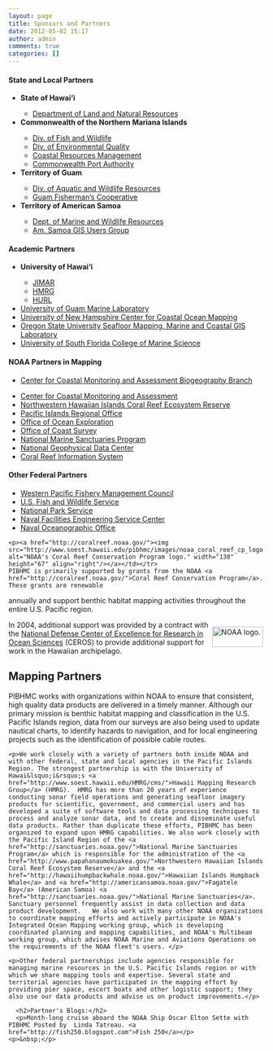 ```yaml
---
layout: page
title: Sponsors and Partners
date: 2012-05-02 15:17
author: admin
comments: true
categories: []
---
```

<!-- Begin Container -->
 <div id="Container">
<a name="top"></a>

<!-- Begin SideContent -->
<div id="SideContent" class="high_small_text">
<h4 class="no_margin-top">State and Local Partners </h4>
		  <ul>
            <li><strong>State of Hawai&lsquo;i</strong></li>
			<ul><li><a href="http://dlnr.hawaii.gov/"> Department of Land and Natural Resources</a></li></ul>
            <li><strong>Commonwealth of the Northern Mariana Islands </strong></li>
            <ul>
              <li><a href="http://www.dfw.gov.mp/">Div. of Fish and Wildlife</a></li>
              <li><a href="http://www.deq.gov.mp/sec.asp?secID=18">Div. of Environmental Quality</a></li>
              <li><a href="http://www.crm.gov.mp/sec.asp?secID=1">Coastal Resources Management</a></li>
              <li><a href="http://www.cpa.gov.mp/">Commonwealth Port Authority</a></li>
            </ul>
            <li><strong>Territory of Guam </strong></li>
            <ul>
              <li><a href="http://dawr.guam.gov/">Div. of Aquatic and Wildlife Resources</a></li>
              <li><a href="http://www.guamfishermenscoop.com/About-Us.html">Guam Fisherman&rsquo;s Cooperative</a></li>
            </ul>
            <li><strong>Territory of American Samoa </strong></li>
            <ul>
              <li><a href="http://www.americansamoa.gov/">Dept. of Marine and Wildlife Resources</a></li>
              <li><a href="http://gis.doc.as/">Am. Samoa GIS Users Group</a></li>
            </ul>
	      </ul>
<h4>Academic Partners</h4>
		  <ul>
            <li><strong>University of Hawai&lsquo;i </strong></li>
            <ul>
              <li><a href="http://www.soest.hawaii.edu/jimar/">JIMAR </a></li>
              <li><a href="http://www.soest.hawaii.edu/HMRG/cms/">HMRG</a></li>
              <li><a href="http://www.soest.hawaii.edu/HURL/">HURL</a></li>
            </ul>
            <li><a href="http://www.guammarinelab.org/">University of Guam Marine Laboratory</a></li>
            <li><a href="http://ccom.unh.edu/">University of New Hampshire Center for Coastal Ocean Mapping</a></li>
            <li><a href="http://dusk.geo.orst.edu/djl/highseas.html">Oregon State University Seafloor Mapping, Marine and Coastal GIS Laboratory</a></li>
            <li><a href="http://www.marine.usf.edu/">University of South Florida College of Marine Science</a></li>
    </ul>
<h4>NOAA Partners in Mapping</h4>
<ul>
  <li><a href="https://coastalscience.noaa.gov/">Center for Coastal Monitoring and Assessment Biogeography Branch</a></li>
</ul>
<ul>
          <li><a href="https://coastalscience.noaa.gov/about/centers/ccma">Center for Coastal Monitoring and Assessment</a></li>
          <li><a href="http://www.papahanaumokuakea.gov/">Northwestern Hawaiian Islands Coral Reef Ecosystem Reserve</a></li>
          <li><a href="http://www.fpir.noaa.gov/">Pacific Islands Regional Office</a></li>
      <li><a href="http://oceanexplorer.noaa.gov/">Office of Ocean Exploration</a></li>
          <li><a href="http://www.nauticalcharts.noaa.gov/">Office of Coast Survey</a></li>
      <li><a href="http://sanctuaries.noaa.gov/">National Marine Sanctuaries Program</a></li>
          <li><a href="https://www.ngdc.noaa.gov/">National Geophysical Data Center</a></li>
          <li><a href="http://www.coris.noaa.gov/">Coral Reef Information System</a></li>
        </ul>
<h4>Other Federal Partners</h4>
        <ul>
          <li><a href="http://www.wpcouncil.org/">Western Pacific Fishery Management Council</a></li>
          <li><a href="https://www.fws.gov/pacific/">U.S. Fish and Wildlife Service</a></li>
          <li><a href="https://www.nps.gov/index.htm">National Park Service</a></li>
          <li><a href="http://www.navfac.navy.mil/">Naval Facilities Engineering Service Center</a></li>
		  <li><a href="http://www.usno.navy.mil/NAVO">Naval Oceanographic Office</a></li>
    </ul>
        
   </div>
<!-- End SideContent -->

<!-- Begin MainContent -->
<div id="MainContent">

	<p><a href="http://coralreef.noaa.gov/"><img src="http://www.soest.hawaii.edu/pibhmc/images/noaa_coral_reef_cp_logo.jpg" alt="NOAA's Coral Reef Conservation Program logo." width="130" height="67" align="right"/></a></td></tr>
	PIBHMC is primarily supported by grants from the NOAA <a href="http://coralreef.noaa.gov/">Coral Reef Conservation Program</a>.  These grants are renewable 
annually and support benthic habitat mapping activities 
throughout the entire U.S. Pacific region.</p><p><a href="http://www.ceros.org/cgi-sys/suspendedpage.cgi"><img src="http://www.soest.hawaii.edu/pibhmc/images/ceros_logobox_lr.gif" alt="NOAA logo." width="100" height="40" hspace="3" vspace="12" align="right"/></a>In 2004, additional support was provided by a contract with the
 <a href="http://www.ceros.org/cgi-sys/suspendedpage.cgi">National Defense Center of Excellence for Research in Ocean
 Sciences</a> (CEROS) to provide additional support for work in the
 Hawaiian archipelago. 
</p>


<h2>Mapping Partners</h2>
	  <p>PIBHMC works with organizations within NOAA to ensure that consistent, high quality data products are delivered in a timely manner. Although our primary mission is benthic habitat mapping and classification in the U.S. Pacific Islands region, data from our surveys are also being used to update nautical charts, to identify hazards to navigation, and for local engineering projects such as the identification of possible cable routes.</p>

	<p>We work closely with a variety of partners both inside NOAA and with other federal, state and local agencies in the Pacific Islands Region. The strongest partnership is with the University of Hawai&lsquo;i&rsquo;s <a href="http://www.soest.hawaii.edu/HMRG/cms/">Hawaii Mapping Research Group</a> (HMRG).  HMRG has more than 20 years of experience conducting sonar field operations and generating seafloor imagery products for scientific, government, and commercial users and has developed a suite of software tools and data processing techniques to process and analyze sonar data, and to create and disseminate useful data products. Rather than duplicate these efforts, PIBHMC has been organized to expand upon HMRG capabilities. We also work closely with the Pacific Island Region of the <a href="http://sanctuaries.noaa.gov/">National Marine Sanctuaries Program</a> which is responsible for the administration of the <a href="http://www.papahanaumokuakea.gov/">Northwestern Hawaiian Islands Coral Reef Ecosystem Reserve</a> and the <a href="http://hawaiihumpbackwhale.noaa.gov/">Hawaiian Islands Humpback Whale</a> and <a href="http://americansamoa.noaa.gov/">Fagatele Bay</a> (American Samoa) <a href="http://sanctuaries.noaa.gov/">National Marine Sanctuaries</a>.  Sanctuary personnel frequently assist in data collection and data product development.   We also work with many other NOAA organizations to coordinate mapping efforts and actively participate in NOAA's Integrated Ocean Mapping working group, which is developing coordinated planning and mapping capabilities, and NOAA's Multibeam working group, which advises NOAA Marine and Aviations Operations on the requirements of the NOAA fleet's users. </p>

	<p>Other federal partnerships include agencies responsible for managing marine resources in the U.S. Pacific Islands region or with which we share mapping tools and expertise. Several state and territorial agencies have participated in the mapping effort by providing pier space, escort boats and other logistic support; they also use our data products and advise us on product improvements.</p>

      <h2>Partner's Blogs:</h2>
      <p>Month-long cruise aboard the NOAA Ship Oscar Elton Sette with PIBHMC Posted by  Linda Tatreau. <a href="http://fish250.blogspot.com">Fish 250</a></p>
    <p>&nbsp;</p>
<p>&nbsp;</p>
<p>&nbsp;</p>
<p>&nbsp;</p>
<p>&nbsp;</p>
<p>&nbsp;</p>
<p>&nbsp;</p>
<p>&nbsp;</p>
<p>&nbsp;</p>
<p>&nbsp;</p>
<p>&nbsp;</p>
<p>&nbsp;</p>
</div>
<!-- End MainContent -->



</div>
<!-- End Container -->

<!-- New Google Analytics -->
<script type="text/javascript">
  (function() {
    var ga = document.createElement('script'); ga.type = 'text/javascript'; ga.async = true;
    ga.src = ('https:' == document.location.protocol ? 'https://ssl' : 'http://www') + '.google-analytics.com/ga.js';
    var s = document.getElementsByTagName('script')[0]; s.parentNode.insertBefore(ga, s);
  })();

</script>


<script src="http://www.google-analytics.com/urchin.js" type="text/javascript"></script> <script type="text/javascript"> _uacct = "UA-37974507-1"; urchinTracker(); </script>
